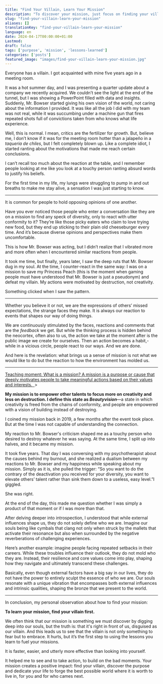 ```yaml
---
title: "Find Your Villain, Learn Your Mission"
description: "To discover your mission, just focus on finding your villain, to connect dots."
slug: "find-your-villain-learn-your-mission"
aliases: []
translationKey: "find-your-villain-learn-your-mission"
language: en
date: 2024-04-17T00:00:00+01:00
Lastmod: 
draft: false 
tags: ['purpose', 'mission', 'lessons-learned']
categories: ['posts']
featured_image: "images/find-your-villain-learn-your-mission.jpg"
---
```

Everyone has a villain. I got acquainted with mine five years ago in a meeting room.


It was a hot summer day, and I was presenting a quarter update about a company we recently acquired. We couldn’t see the light at the end of the tunnel, but I was showing a PowerPoint filled with data and insights. Suddenly, Mr. Bowser started giving his own vision of the world, not caring about the information I provided. It was like all the job I did with my team was not real, while it was succumbing under a machine gun that fires repeated shots full of convictions taken from who knows what life experience.


Well, this is normal. I mean, critics are the fertilizer for growth. But, believe me, I don’t know if it was for the meeting room hotter than a jalapeño in a *taqueria de chiles*, but I felt completely blown up. Like a complete idiot, I started ranting about the motivations that made me reach certain conclusions.


I can’t recall too much about the reaction at the table, and I remember people looking at me like you look at a touchy person ranting absurd words to justify his beliefs.


For the first time in my life, my lungs were struggling to pump in and out breaths to make me stay alive, a sensation I was just starting to know.



---



It is common for people to hold opposing opinions of one another.


Have you ever noticed those people who enter a conversation like they are on a mission to find any speck of diversity, only to react with utter conformity to it? They’re like those picky eaters who claim to love trying new food, but they end up sticking to their plain old cheeseburger every time. And it’s because diverse opinions and perspectives make them uncomfortable.


This is how Mr. Bowser was acting, but I didn’t realize that I vibrated more and more often when I encountered similar reactions from people.


It took me time, but finally, years later, I saw the deep ruts that Mr. Bowser dug in my soul. At the time, I counter-react in the same way: I was on a mission to save my Princess Peach (this is the moment when gaming people must have understood that Mr. Bowser is just a pseudonym) and defeat my villain. My actions were motivated by destruction, not creativity.


Something clicked when I saw the pattern.



---



Whether you believe it or not, we are the expressions of others’ missed expectations, the strange faces they make. It is always our reaction to events that shapes our way of doing things.


We are continuously stimulated by the faces, reactions and comments that are the *feedback* we get. But while the thinking process is hidden behind the neocortex, often also to us, the action we take at the moment after is the public image we create for ourselves. Then an action becomes a habit,- while in a vicious circle, people react to our ways. And we are done.


And here is the revelation: what brings us a sense of mission is not what we would like to do but the reaction to how the environment has molded us.



---

<u>Teaching moment: What is a mission? A mission is a purpose or cause that deeply motivates people to take meaningful actions based on their values and interests. 
</u>>

**My mission is to empower other talents to focus more on creativity and less on destruction. I define this state as *Beautyvision***&mdash;a state in which creativity is freed from the chains of conformity, and people are empowered with a vision of building instead of destroying.


I coined my mission back in 2019, a few months after the event took place. But at the time I was not capable of understanding the connection.


My reaction to Mr. Bowser's criticism shaped me as a touchy person who desired to destroy whatever he was saying. At the same time, I split up into halves, and it became my mission.


It took five years. That day I was conversing with my psychotherapist about the causes behind my burnout, and she realized a dualism between my reactions to Mr. Bowser and my happiness while speaking about my mission. Simply as it is, she pulled the trigger: “So you want to do the contrary of the deactivation you received for your diversity, you want to elevate others’ talent rather than sink them down to a useless, easy level.”I giggled.


She was right.


At the end of the day, this made me question whether I was simply a product of that moment or if I was more than that.


After delving deeper into introspection, I understood that while external influences shape us, they do not solely define who we are. Imagine our souls being like cymbals that clang not only when struck by the mallets that activate their resonance but also when surrounded by the negative reverberations of challenging experiences.


Here’s another example: imagine people facing repeated setbacks in their careers. While these troubles influence their outlook, they do not mold who they are. Instead, their resilience and core values come into play, shaping how they navigate and ultimately transcend these challenges.


Basically, even though external factors have a big say in our lives, they do not have the power to entirely sculpt the essence of who we are. Our souls resonate with a unique vibration that encompasses both external influences and intrinsic qualities, shaping the bronze that we present to the world.



---



In conclusion, my personal observation about how to find your mission:


**To learn your mission, find your villain first.**


We often think that our mission is something we must discover by digging deep into our souls, but the truth is: that it's right in front of us, disguised as our villain. And this leads us to see that the villain is not only something to fear but to embrace. It hurts, but it’s the first step to using the lessons you learn to fuel your missions.


It is faster, easier, and utterly more effective than looking into yourself.


It helped me to see and to take action, to build on the bad moments. Your mission creates a positive impact: find your villain, discover the purpose and dedicate your life to forge the best possible world where it is worth to live in, for you and for who cames next.